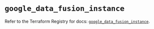 # `google_data_fusion_instance`

Refer to the Terraform Registry for docs: [`google_data_fusion_instance`](https://registry.terraform.io/providers/hashicorp/google/5.36.0/docs/resources/data_fusion_instance).
